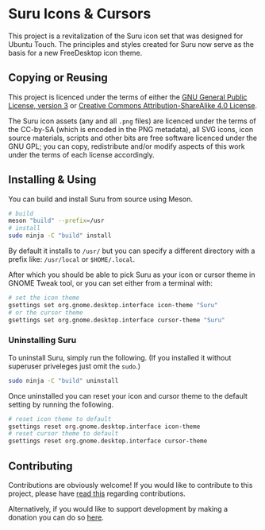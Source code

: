 Suru Icons & Cursors
====================

This project is a revitalization of the Suru icon set that was designed for Ubuntu Touch. The principles and styles created for Suru now serve as the basis for a new FreeDesktop icon theme.

## Copying or Reusing

This project is licenced under the terms of either the [GNU General Public License, version 3](https://www.gnu.org/licenses/gpl-3.0.txt) or [Creative Commons Attribution-ShareAlike 4.0 License](https://creativecommons.org/licenses/by-sa/4.0/).

The Suru icon assets (any and all `.png` files) are licenced under the terms of the CC-by-SA (which is encoded in the PNG metadata), all SVG icons, icon source materials, scripts and other bits are free software licenced under the GNU GPL; you can copy, redistribute and/or modify aspects of this work under the terms of each license accordingly.

## Installing & Using

You can build and install Suru from source using Meson.

```bash
# build
meson "build" --prefix=/usr
# install
sudo ninja -C "build" install
```

By default it installs to `/usr/` but you can specify a different directory with a prefix like: `/usr/local` or `$HOME/.local`.

After which you should be able to pick Suru as your icon or cursor theme in GNOME Tweak tool, or you can set either from a terminal with:

```bash
# set the icon theme
gsettings set org.gnome.desktop.interface icon-theme "Suru"
# or the cursor theme
gsettings set org.gnome.desktop.interface cursor-theme "Suru"
```

### Uninstalling Suru

To uninstall Suru, simply run the following. (If you installed it without superuser priveleges just omit the  `sudo`.)

```bash
sudo ninja -C "build" uninstall
```

Once uninstalled you can reset your icon and cursor theme to the default setting by running the following.

```bash
# reset icon theme to default
gsettings reset org.gnome.desktop.interface icon-theme
# reset cursor theme to default
gsettings reset org.gnome.desktop.interface cursor-theme
```

## Contributing

Contributions are obviously welcome! If you would like to contribute to this project, please have [read this](/CONTRIBUTING.md) regarding contributions.

Alternatively, if you would like to support development by making a donation you can do so [here](https://snwh.org/donate).